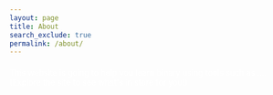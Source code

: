 ```yaml
---
layout: page
title: About
search_exclude: true
permalink: /about/
---
```

<head>
<style>
    p {
        color: white;
        margin-top: 20px;
        margin-bottom: 20px;
    }
</style>
</head>

<body>

<p>
This website is going to help you learn binary using tools such as ....
(Explore the site to see what's in store for you!)
</p>

</body>
